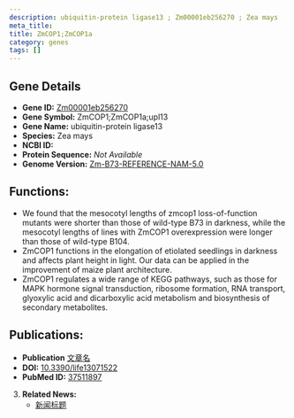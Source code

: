 ```yaml
---
description: ubiquitin-protein ligase13 ; Zm00001eb256270 ; Zea mays
meta_title:
title: ZmCOP1;ZmCOP1a
category: genes
tags: []
---
```


## Gene Details
- **Gene ID:**	[Zm00001eb256270](https://www.maizegdb.org/gene_center/gene/Zm00001eb256270)
- **Gene Symbol:** ZmCOP1;ZmCOP1a;upl13
- **Gene Name:** ubiquitin-protein ligase13
- **Species:** Zea mays
- **NCBI ID:** [  ]()
- **Protein Sequence:** *Not Available*
- **Genome Version:** [Zm-B73-REFERENCE-NAM-5.0](https://www.maizegdb.org/genome/assembly/Zm-B73-REFERENCE-NAM-5.0)

## Functions:
   - We found that the mesocotyl lengths of zmcop1 loss-of-function mutants were shorter than those of wild-type B73 in darkness, while the mesocotyl lengths of lines with ZmCOP1 overexpression were longer than those of wild-type B104.
   - ZmCOP1 functions in the elongation of etiolated seedlings in darkness and affects plant height in light. Our data can be applied in the improvement of maize plant architecture.
   - ZmCOP1 regulates a wide range of KEGG pathways, such as those for MAPK hormone signal transduction, ribosome formation, RNA transport, glyoxylic acid and dicarboxylic acid metabolism and biosynthesis of secondary metabolites.

## Publications:
   - **Publication** [文章名](https://www.mdpi.com/2075-1729/13/7/1522)
   - **DOI:** [10.3390/life13071522](https://www.mdpi.com/2075-1729/13/7/1522)
   - **PubMed ID:** [37511897](https://pubmed.ncbi.nlm.nih.gov/37511897/)

3. **Related News:**
   - [新闻标题]()
